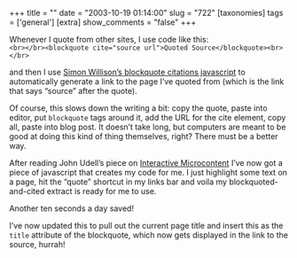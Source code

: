 +++
title = ""
date = "2003-10-19 01:14:00"
slug = "722"
[taxonomies]
tags = ['general']
[extra]
show_comments = "false"
+++

Whenever I quote from other sites, I use code like this:  
`<br></br><blockquote cite="source url">Quoted Source</blockquote><br></br>`

and then I use [Simon Willison’s blockquote citations javascript](http://simon.incutio.com/archive/2002/12/20/#blockquoteCitations) to automatically generate a link to the page I’ve quoted from (which is the link that says “source” after the quote).

Of course, this slows down the writing a bit: copy the quote, paste into editor, put `blockquote` tags around it, add the URL for the cite element, copy all, paste into blog post. It doesn’t take long, but computers are meant to be good at doing this kind of thing themselves, right? There must be a better way.

After reading John Udell’s piece on [Interactive Microcontent](http://www.xml.com/pub/a/2003/10/08/udell.html) I’ve now got a piece of javascript that creates my code for me. I just highlight some text on a page, hit the “quote” shortcut in my links bar and voila my blockquoted-and-cited extract is ready for me to use.

Another ten seconds a day saved!

<ins></ins>

I’ve now updated this to pull out the current page title and insert this as the `title` attribute of the blockquote, which now gets displayed in the link to the source, hurrah!
